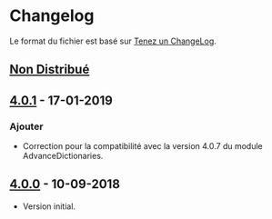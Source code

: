 # Changelog
Le format du fichier est basé sur [Tenez un ChangeLog](http://keepachangelog.com/fr/1.0.0/).

## [Non Distribué]

## [4.0.1] - 17-01-2019
### Ajouter
- Correction pour la compatibilité avec la version 4.0.7 du module AdvanceDictionaries.

## [4.0.0] - 10-09-2018
- Version initial.

[Non Distribué]: http://git.open-dsi.fr/dolibarr-extension/graylog/compare/v4.0.1...HEAD
[4.0.1]: http://git.open-dsi.fr/dolibarr-extension/graylog/commits/v4.0.1
[4.0.0]: http://git.open-dsi.fr/dolibarr-extension/graylog/commits/v4.0.0
